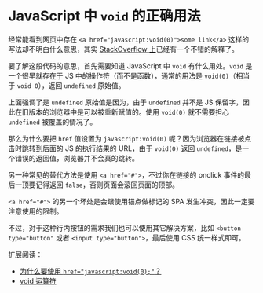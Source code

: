 # JavaScript 中 ``void`` 的正确用法

经常能看到网页中存在 ``<a href="javascript:void(0)">some link</a>`` 这样的写法却不明白什么意思，其实 [StackOverflow 上](http://stackoverflow.com/questions/1291942/what-does-javascriptvoid0-mean)已经有一个不错的解释了。

要了解这段代码的意思，首先需要知道 JavaScript 中 ``void`` 有什么用处。``void`` 是一个很早就存在于 JS 中的操作符（而不是函数），通常的用法是 ``void(0)``（相当于 ``void 0``），返回 ``undefined`` 原始值。

上面强调了是 ``undefined`` 原始值是因为，由于 ``undefined`` 并不是 JS 保留字，因此在旧版本的浏览器中是可以被重新赋值的。使用 ``void(0)`` 就不需要担心 ``undefined`` 被覆盖的情况了。

那么为什么要把 ``href`` 值设置为 ``javascript:void(0)`` 呢？因为浏览器在链接被点击时跳转到后面的 JS 的执行结果的 URL，由于 ``void(0)`` 返回 ``undefined``，是一个错误的返回值，浏览器并不会真的跳转。

另一种常见的替代方法是使用 ``<a href="#">``，不过你在链接的 onclick 事件的最后一顶要记得返回 ``false``，否则页面会滚回页面的顶部。

``<a href="#">`` 的另一个坏处是会跟使用锚点做标记的 SPA 发生冲突，因此一定要注意使用的限制。

不过，对于这种行内按钮的需求我们也可以使用其它解决方案，比如 ``<button type="button"`` 或者 ``<input type="button">``，最后使用 CSS 统一样式即可。


扩展阅读：

- [为什么要使用 ``href="javascript:void(0);"``？](http://www.zhangxinxu.com/wordpress/2013/01/why-use-href-javascript-void0/)
- [void 运算符](https://developer.mozilla.org/zh-CN/docs/Web/JavaScript/Reference/Operators/void)



